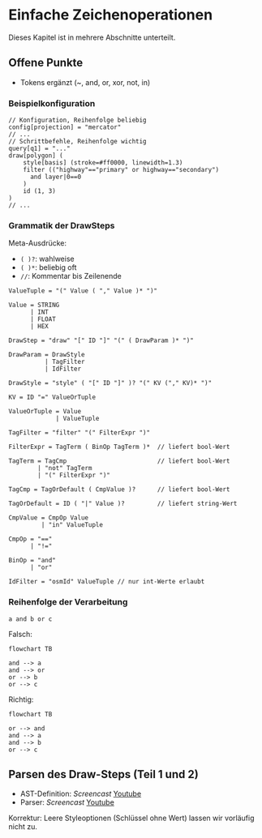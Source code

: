 # Einfache Zeichenoperationen

Dieses Kapitel ist in mehrere Abschnitte unterteilt.

## Offene Punkte

- Tokens ergänzt (~, and, or, xor, not, in)

### Beispielkonfiguration

~~~~
// Konfiguration, Reihenfolge beliebig
config[projection] = "mercator"
// ...
// Schrittbefehle, Reihenfolge wichtig
query[q1] = "..."
draw[polygon] (
    style[basis] (stroke=#ff0000, linewidth=1.3)
    filter (("highway"=="primary" or highway=="secondary")
      and layer|0==0
    )
    id (1, 3)
)
// ...
~~~~

### Grammatik der DrawSteps

Meta-Ausdrücke:

- `( )?`: wahlweise
- `( )*`: beliebig oft
- `//`: Kommentar bis Zeilenende

~~~
ValueTuple = "(" Value ( "," Value )* ")"

Value = STRING
      | INT
      | FLOAT
      | HEX

DrawStep = "draw" "[" ID "]" "(" ( DrawParam )* ")"

DrawParam = DrawStyle
          | TagFilter
          | IdFilter

DrawStyle = "style" ( "[" ID "]" )? "(" KV ("," KV)* ")"

KV = ID "=" ValueOrTuple

ValueOrTuple = Value
             | ValueTuple

TagFilter = "filter" "(" FilterExpr ")"

FilterExpr = TagTerm ( BinOp TagTerm )*  // liefert bool-Wert

TagTerm = TagCmp                         // liefert bool-Wert
        | "not" TagTerm
        | "(" FilterExpr ")"

TagCmp = TagOrDefault ( CmpValue )?      // liefert bool-Wert

TagOrDefault = ID ( "|" Value )?         // liefert string-Wert

CmpValue = CmpOp Value
         | "in" ValueTuple

CmpOp = "=="
      | "!="

BinOp = "and"
      | "or"

IdFilter = "osmId" ValueTuple // nur int-Werte erlaubt
~~~

### Reihenfolge der Verarbeitung

~~~
a and b or c
~~~

Falsch:
~~~mermaid
flowchart TB

and --> a
and --> or
or --> b
or --> c
~~~
Richtig:
~~~mermaid
flowchart TB

or --> and
and --> a
and --> b
or --> c
~~~

## Parsen des Draw-Steps (Teil 1 und 2)

- AST-Definition: *Screencast* [Youtube](https://youtu.be/I9wie_7KWCg)
- Parser: *Screencast* [Youtube](https://youtu.be/O_pRFMpPn4c)

Korrektur: Leere Styleoptionen (Schlüssel ohne Wert) lassen wir vorläufig nicht zu.

